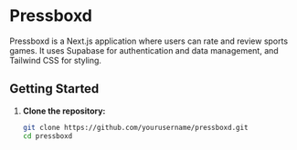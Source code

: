 # Pressboxd

Pressboxd is a Next.js application where users can rate and review sports games. It uses Supabase for authentication and data management, and Tailwind CSS for styling.

## Getting Started

1. **Clone the repository:**

   ```bash
   git clone https://github.com/yourusername/pressboxd.git
   cd pressboxd
